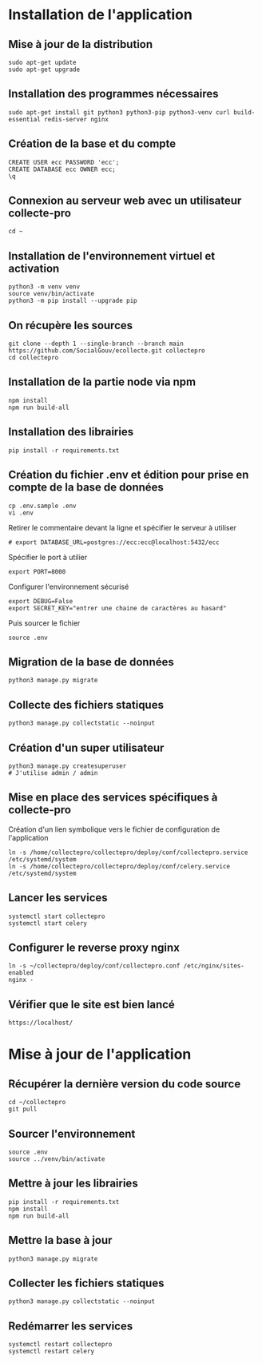 # Installation de l'application

## Mise à jour de la distribution

    sudo apt-get update
    sudo apt-get upgrade


## Installation des programmes nécessaires

    sudo apt-get install git python3 python3-pip python3-venv curl build-essential redis-server nginx


## Création de la base et du compte

    CREATE USER ecc PASSWORD 'ecc';
    CREATE DATABASE ecc OWNER ecc;
    \q


## Connexion au serveur web avec un utilisateur collecte-pro

    cd ~


## Installation de l'environnement virtuel et activation

    python3 -m venv venv
    source venv/bin/activate
    python3 -m pip install --upgrade pip


## On récupère les sources

    git clone --depth 1 --single-branch --branch main https://github.com/SocialGouv/ecollecte.git collectepro
    cd collectepro


## Installation de la partie node via npm

    npm install
    npm run build-all


## Installation des librairies

    pip install -r requirements.txt


## Création du fichier .env et édition pour prise en compte de la base de données

    cp .env.sample .env
    vi .env

Retirer le commentaire devant la ligne et spécifier le serveur à utiliser

    # export DATABASE_URL=postgres://ecc:ecc@localhost:5432/ecc

Spécifier le port à utilier

    export PORT=8000

Configurer l'environnement sécurisé

    export DEBUG=False
    export SECRET_KEY="entrer une chaine de caractères au hasard"

Puis sourcer le fichier

    source .env


## Migration de la base de données

    python3 manage.py migrate


## Collecte des fichiers statiques

    python3 manage.py collectstatic --noinput


## Création d'un super utilisateur

    python3 manage.py createsuperuser
    # J'utilise admin / admin


## Mise en place des services spécifiques à collecte-pro

Création d'un lien symbolique vers le fichier de configuration de l'application

    ln -s /home/collectepro/collectepro/deploy/conf/collectepro.service /etc/systemd/system
    ln -s /home/collectepro/collectepro/deploy/conf/celery.service /etc/systemd/system


## Lancer les services

    systemctl start collectepro
    systemctl start celery


## Configurer le reverse proxy nginx

    ln -s ~/collectepro/deploy/conf/collectepro.conf /etc/nginx/sites-enabled
    nginx -


## Vérifier que le site est bien lancé

    https://localhost/


# Mise à jour de l'application


## Récupérer la dernière version du code source

    cd ~/collectepro
    git pull


## Sourcer l'environnement

    source .env
    source ../venv/bin/activate


## Mettre à jour les librairies

    pip install -r requirements.txt
    npm install
    npm run build-all


## Mettre la base à jour

    python3 manage.py migrate


## Collecter les fichiers statiques

    python3 manage.py collectstatic --noinput


## Redémarrer les services

    systemctl restart collectepro
    systemctl restart celery
